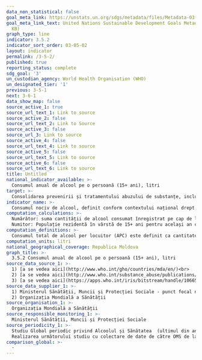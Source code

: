 ```yaml
---
data_non_statistical: false
goal_meta_link: https://unstats.un.org/sdgs/metadata/files/Metadata-03-05-02.pdf
goal_meta_link_text: United Nations Sustainable Development Goals Metadata (PDF 214
  KB)
graph_type: line
indicator: 3.5.2
indicator_sort_order: 03-05-02
layout: indicator
permalink: /3-5-2/
published: true
reporting_status: complete
sdg_goal: '3'
un_custodian_agency: World Health Organisation (WHO)
un_designated_tier: '1'
previous: 3-5-1
next: 3-6-1
data_show_map: false
source_active_1: true
source_url_text_1: Link to source
source_active_2: false
source_url_text_2: Link to Source
source_active_3: false
source_url_3: Link to source
source_active_4: false
source_url_text_4: Link to source
source_active_5: false
source_url_text_5: Link to source
source_active_6: false
source_url_text_6: Link to source
title: Untitled
national_indicator_available: >-
  Consumul anual de alcool pe o persoană (15+ ani), litri
target: >-
  Consolidarea prevenirii și tratamentului abuzului de substanțe, inclusiv abuzul de droguri și substanțe narcotice și a consumului nociv de alcool
indicator_name: >-
  Consumul nociv de alcool, definit conform contextului național drept consum de alcool per capita (15+ ani) în decurs de un an calendaristic în litri de alcool pur
computation_calculations: >-
  Numărător: suma cantității de alcool consumat înregistrat pe cap de locuitor (15+ ani), în medie în trei ani calendaristici, în litri de alcool pur și cantitatea de alcool neînregistrat pe cap de locuitor (15+ ani), pe parcursul unui an calendaristic , în litri de alcool pur, ajustat pentru consumul turistic.<br> 
  Numitor: Populație rezidentă în vârstă de 15+ ani pentru același an calendaristic, perspective ale populației mondiale a ONU, variantă medie.
computation_definitions: >-
  Consumul total de alcool per locuitor (APC) este definit ca cantitatea totală (suma consumului de alcool per locuitor înregistrat în medie pe trei ani și consumul neînregistrat de alcool per persoană ca procent din total) de alcool consumată de către adulți (15+ ani) în timpul anului calendaristic, în litri de alcool pur, ajustată la consumul turistic.
computation_units: litri
national_geographical_coverage: Republica Moldova
graph_title: >-
  3.5.2 Consumul anual de alcool pe o persoană (15+ ani), litri
source_data_source_1: >-
  1) [a se vedea aici](http://www.who.int/gho/countries/mda/en/)<br> 
  2) [a se vedea aici](http://www.who.int/substance_abuse/publications/global_alcohol_report/profiles/mda.pdf?ua=1)<br> 
  3) [a se vedea aici](https://apps.who.int/iris/bitstream/handle/10665/274603/9789241565639-eng.pdf?ua=1)
source_data_supplier_1: >-
  1) Ministerul Sănătății, Muncii și Protecției Sociale - punct focal național<br> 
  2) Organizația Mondială a Sănătății
source_organisation_1: >-
  Organizația Mondială a Sănătății
source_responsible_monitoring_1: >-
  Ministerul Sănătății, Muncii și Protecției Sociale
source_periodicity_1: >-
  Studiu Global periodic privind Alcoolul și Sănătatea  (ultimul din anul 2016) .<br> 
  Realizarea următorului studiu cu colectare de date de către OMS de la statele membre a fost planificată pentru anul 2019 și 2022
comparison_global: >-
  -
---
```

